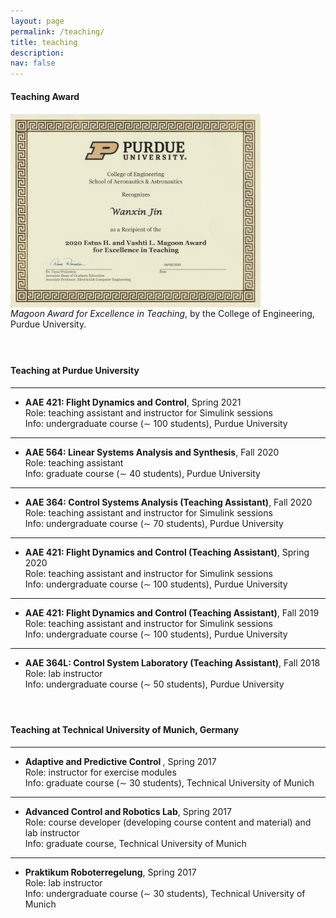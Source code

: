 ```yaml
---
layout: page
permalink: /teaching/
title: teaching 
description:
nav: false
---
```




#### **Teaching Award**

<p style="margin-bottom:0.5cm; margin-left: 0.5cm"> </p>

<img src="/collections/teaching/teaching_award.png"  width="400"  align="center" hspace="0" vspace=0 /> <br/>
*Magoon Award for Excellence in Teaching*, by the College of Engineering, Purdue University. 

<p style="margin-bottom:1.5cm; margin-left: 0.5cm"> </p>

#### **Teaching at Purdue University**
<p style="margin-bottom:0.5cm; margin-left: 0.5cm"> </p>

---
- <b>AAE 421: Flight Dynamics and Control</b>, Spring 2021  <br/>
 Role: teaching assistant and instructor for Simulink sessions <br/>
 Info: undergraduate course (∼ 100 students), Purdue University <br/>

---
- <b>AAE 564: Linear Systems Analysis and Synthesis</b>,  Fall 2020   <br/>
Role: teaching assistant<br/>
Info: graduate course (∼ 40 students), Purdue University<br/>

---
- <b>AAE 364: Control Systems Analysis (Teaching Assistant)</b>, Fall 2020   <br/>
Role: teaching assistant and instructor for Simulink sessions<br/>
Info: undergraduate course (∼ 70 students), Purdue University<br/>

---
- <b>AAE 421: Flight Dynamics and Control (Teaching Assistant)</b>, Spring 2020  <br/>
Role: teaching assistant and instructor for Simulink sessions<br/>
Info: undergraduate course (∼ 100 students), Purdue University<br/>

---
- <b>AAE 421: Flight Dynamics and Control (Teaching Assistant)</b>, Fall 2019  <br/>
Role: teaching assistant and instructor for Simulink sessions <br/>
Info: undergraduate course (∼ 100 students), Purdue University <br/>

---
- <b>AAE 364L: Control System Laboratory (Teaching Assistant)</b>, Fall 2018  <br/>
Role: lab instructor <br/>
Info: undergraduate course (∼ 50 students), Purdue University<br/>

<p style="margin-bottom:1.5cm; margin-left: 0.5cm"> </p>


#### **Teaching at Technical University of Munich, Germany**

<p style="margin-bottom:0.5cm; margin-left: 0.5cm"> </p>

---
- <b>Adaptive and Predictive Control </b>, Spring 2017 <br/>
Role: instructor for exercise modules <br/>
Info: graduate course (∼ 30 students), Technical University of Munich<br/>

---
- <b>Advanced Control and Robotics Lab</b>, Spring 2017<br/>
Role: course developer (developing course content and material) and lab instructor<br/>
Info: graduate course, Technical University of Munich<br/>

---
- <b>Praktikum Roboterregelung</b>, Spring 2017<br/>
Role: lab instructor <br/>
Info: undergraduate course (∼ 30 students), Technical University of Munich <br/>



<p style="margin-bottom:1.5cm; margin-left: 0.5cm"> </p>







